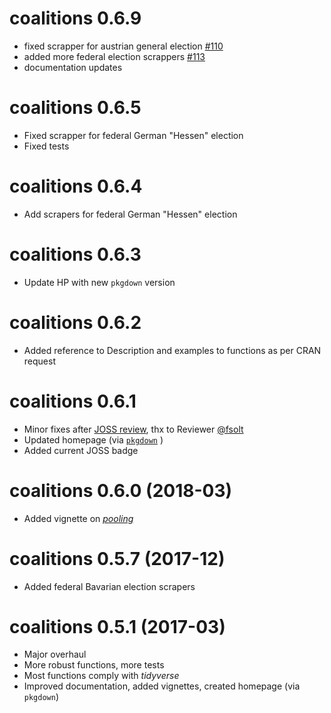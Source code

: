 # coalitions 0.6.9
- fixed scrapper for austrian general election [#110](https://github.com/adibender/coalitions/issues/110)
- added more federal election scrappers [#113](https://github.com/adibender/coalitions/issues/113)
- documentation updates

# coalitions 0.6.5
- Fixed scrapper for federal German "Hessen" election
- Fixed tests


# coalitions 0.6.4
- Add scrapers for federal German "Hessen" election

# coalitions 0.6.3
- Update HP with new `pkgdown` version

# coalitions 0.6.2

- Added reference to Description and examples to functions as per CRAN request

# coalitions 0.6.1

- Minor fixes after [JOSS review](http://joss.theoj.org/), thx to Reviewer
[@fsolt](https://github.com/fsolt)
- Updated homepage (via [`pkgdown`](http://pkgdown.r-lib.org/articles/pkgdown.html) )
- Added current JOSS badge

# coalitions 0.6.0 (2018-03)

- Added vignette on [*pooling*](https://adibender.github.io/coalitions/articles/pooling.html)


# coalitions 0.5.7 (2017-12)

- Added federal Bavarian election scrapers

# coalitions 0.5.1 (2017-03)

- Major overhaul
- More robust functions, more tests
- Most functions comply with *tidyverse*
- Improved documentation, added vignettes, created homepage (via `pkgdown`)
